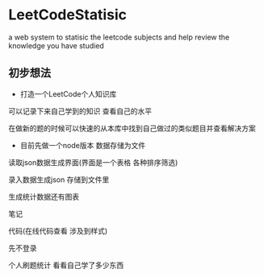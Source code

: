 # LeetCodeStatisic
a web system to statisic the leetcode subjects and help review the knowledge you have studied

## 初步想法

- 打造一个LeetCode个人知识库

可以记录下来自己学到的知识 查看自己的水平

在做新的题的时候可以快速的从本库中找到自己做过的类似题目并查看解决方案

- 目前先做一个node版本 数据存储为文件

读取json数据生成界面(界面是一个表格 各种排序筛选)

录入数据生成json 存储到文件里

生成统计数据还有图表

笔记

代码(在线代码查看 涉及到样式)

先不登录

个人刷题统计 看看自己学了多少东西
